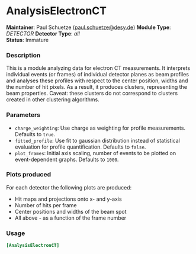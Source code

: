 # AnalysisElectronCT
**Maintainer**: Paul Schuetze (paul.schuetze@desy.de)
**Module Type**: *DETECTOR* **Detector Type**: *all*  
**Status**: Immature

### Description
This is a module analyzing data for electron CT measurements. It interprets individual events (or frames) of individual detector planes as beam profiles and analyses these profiles with respect to the center position, widths and the number of hit pixels. As a result, it produces clusters, representing the beam properties. Caveat: these clusters do not correspond to clusters created in other clustering algorithms.

### Parameters
* `charge_weighting`: Use charge as weighting for profile measurements. Defaults to `true`.
* `fitted_profile`: Use fit to gaussian distribution instead of statistical evaluation for profile quantification. Defaults to `false`.
* `plot_frames`: Initial axis scaling, number of events to be plotted on event-dependent graphs. Defaults to `1000`.

### Plots produced
For each detector the following plots are produced:

* Hit maps and projections onto x- and y-axis
* Number of hits per frame
* Center positions and widths of the beam spot
* All above - as a function of the frame number

### Usage
```toml
[AnalysisElectronCT]

```
